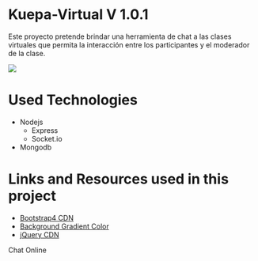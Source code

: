 <!-- @format -->

# Kuepa-Virtual V 1.0.1

Este proyecto pretende brindar una herramienta de chat a las clases virtuales que permita la interacción entre los participantes y el moderador de la clase.

![](docs/chat-javascript-fullstack.jpg)

# Used Technologies

- Nodejs
  - Express
  - Socket.io
- Mongodb

# Links and Resources used in this project

- [Bootstrap4 CDN](http://getbootstrap.com/docs/4.0/getting-started/introduction/)
- [Background Gradient Color](https://uigradients.com/#Lawrencium)
- [jQuery CDN](https://code.jquery.com/)

Chat Online
